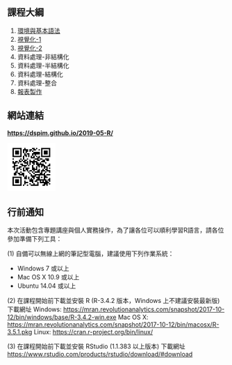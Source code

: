 
## 課程大綱

1. [環境與基本語法](R-Installation-Basic/R-Installation-Basic.html)
2. [視覺化-1](https://dspim.github.io/2019-05-R/R-EDA-RMD/R_EDA_Visualization.html)
3. [視覺化-2](https://dspim.github.io/2019-05-R/R-EDA-RMD/R_EDA_Visualization.html#32)
4. 資料處理-非結構化
5. 資料處理-半結構化
6. 資料處理-結構化
7. 資料處理-整合
8. [報表製作](https://dspim.github.io/2019-05-R/R-EDA-RMD/R_markdown.html)

## 網站連結

**https://dspim.github.io/2019-05-R/**

![](qrcode.png)

## 行前通知

本次活動包含專題講座與個人實務操作，為了讓各位可以順利學習R語言，請各位參加準備下列工具：

(1) 自備可以無線上網的筆記型電腦，建議使用下列作業系統：

- Windows 7 或以上
- Mac OS X 10.9 或以上
- Ubuntu 14.04 或以上

(2) 在課程開始前下載並安裝 R (R-3.4.2 版本，Windows 上不建議安裝最新版)
    下載網址
    Windows: https://mran.revolutionanalytics.com/snapshot/2017-10-12/bin/windows/base/R-3.4.2-win.exe
    Mac OS X: https://mran.revolutionanalytics.com/snapshot/2017-10-12/bin/macosx/R-3.5.1.pkg
    Linux: https://cran.r-project.org/bin/linux/

(3) 在課程開始前下載並安裝 RStudio (1.1.383 以上版本)
    下載網址
    https://www.rstudio.com/products/rstudio/download/#download
